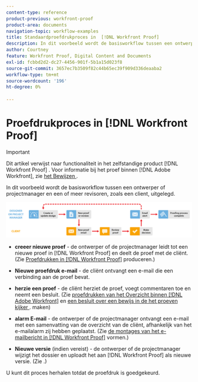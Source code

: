 ```yaml
---
content-type: reference
product-previous: workfront-proof
product-area: documents
navigation-topic: workflow-examples
title: Standaardproefdrukproces in  [!DNL Workfront Proof]
description: In dit voorbeeld wordt de basisworkflow tussen een ontwerper of projectmanager en een of meer revisoren, zoals een client, uitgelegd.
author: Courtney
feature: Workfront Proof, Digital Content and Documents
exl-id: fcbbd2d2-dc27-4456-901f-5b1a15d023f8
source-git-commit: 3657ec7b3509f82c44b65ec39f909d336deaaba2
workflow-type: tm+mt
source-wordcount: '196'
ht-degree: 0%

---
```


# Proefdrukproces in [!DNL Workfront Proof]

>[!IMPORTANT]
>
>Dit artikel verwijst naar functionaliteit in het zelfstandige product [!DNL Workfront Proof] . Voor informatie bij het proef binnen [!DNL Adobe Workfront], zie [ het Bewijzen ](../../../review-and-approve-work/proofing/proofing.md).

In dit voorbeeld wordt de basisworkflow tussen een ontwerper of projectmanager en een of meer revisoren, zoals een client, uitgelegd.

![ basic_workflow.png ](assets/basic_workflow.png)

* **creeer nieuwe proef** - de ontwerper of de projectmanager leidt tot een nieuwe proef in [!DNL Workfront Proof] en deelt de proef met de cliënt. (Zie [ Proefdrukken in  [!DNL Workfront Proof]](../../../workfront-proof/wp-work-proofsfiles/create-proofs-and-files/generate-proofs.md) produceren.)

* **Nieuwe proefdruk e-mail** - de cliënt ontvangt een e-mail die een verbinding aan de proef bevat.

* **herzie een proef** - de cliënt herziet de proef, voegt commentaren toe en neemt een besluit. (Zie [ proefdrukken van het Overzicht binnen  [!DNL Adobe Workfront]](../../../review-and-approve-work/proofing/reviewing-proofs-within-workfront/review-proofs-in-wf.md) en [ een besluit over een bewijs in de het proeven kijker ](../../../review-and-approve-work/proofing/reviewing-proofs-within-workfront/make-a-decision-on-a-proof/make-decisions-on-proof.md). maken)

* **alarm E-mail** - de ontwerper of de projectmanager ontvangt een e-mail met een samenvatting van de overzicht van de cliënt, afhankelijk van het e-mailalarm zij hebben geplaatst. (Zie [ de montages van het e-mailbericht in  [!DNL Workfront Proof]](../../../workfront-proof/wp-emailsntfctns/email-alerts/config-email-notification-settings-wp.md) vormen.)

* **Nieuwe versie** (indien vereist) - de ontwerper of de projectmanager wijzigt het dossier en uploadt het aan [!DNL Workfront Proof] als nieuwe versie. (Zie .)

U kunt dit proces herhalen totdat de proefdruk is goedgekeurd.
